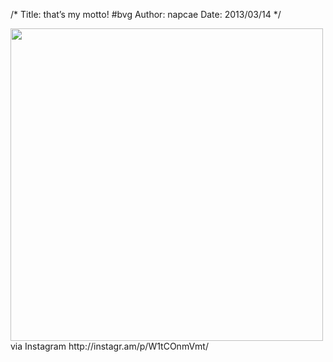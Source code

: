 /*
Title: that&#8217;s my motto! #bvg
Author: napcae
Date: 2013/03/14
*/

<img src="http://distilleryimage5.s3.amazonaws.com/9c6490288ca811e2876222000a9f0a1b_7.jpg" width="500" />  
via Instagram http://instagr.am/p/W1tCOnmVmt/